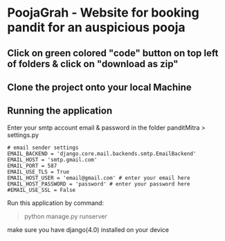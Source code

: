 # PoojaGrah - Website for booking pandit for an auspicious pooja</u>



## Click on green colored "code" button on top left of folders & click on "download as zip"

## Clone the project onto your local Machine

## Running the application

Enter  your smtp account  email & password in the folder panditMitra > settings.py
```
# email sender settings
EMAIL_BACKEND = 'django.core.mail.backends.smtp.EmailBackend'
EMAIL_HOST = 'smtp.gmail.com'
EMAIL_PORT = 587
EMAIL_USE_TLS = True
EMAIL_HOST_USER = 'email@gmail.com' # enter your email here
EMAIL_HOST_PASSWORD = 'password' # enter your password here
#EMAIL_USE_SSL = False
```  

Run this application by command:

>	python manage.py runserver

make sure you have django(4.0) installed on your device

